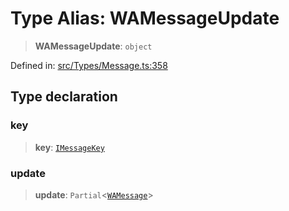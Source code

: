 # Type Alias: WAMessageUpdate

> **WAMessageUpdate**: `object`

Defined in: [src/Types/Message.ts:358](https://github.com/Fokusdotid/bail/blob/82f46c566476ac566bfd781dede14412fcdfb787/src/Types/Message.ts#L358)

## Type declaration

### key

> **key**: [`IMessageKey`](../namespaces/proto/interfaces/IMessageKey.md)

### update

> **update**: `Partial`\<[`WAMessage`](WAMessage.md)\>
